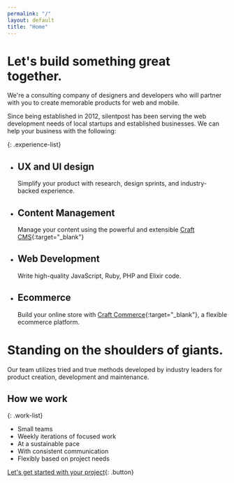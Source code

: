```yaml
---
permalink: "/"
layout: default
title: "Home"
---
```


# Let's build something great together.

We're a consulting company of designers and developers who will partner with
you to create memorable products for web and mobile.

Since being established in 2012, silentpost has been serving the web development
needs of local startups and established businesses. We can help your business
with the following:

{: .experience-list}
- ## UX and UI design
  Simplify your product with research, design sprints, and industry-backed
  experience.
- ## Content Management
  Manage your content using the powerful and extensible [Craft CMS][craft]{:target="_blank"}
- ## Web Development
  Write high-quality JavaScript, Ruby, PHP and Elixir code.
- ## Ecommerce
  Build your online store with [Craft Commerce][commerce]{:target="_blank"}, a
  flexible ecommerce platform.

# Standing on the shoulders of giants.

Our team utilizes tried and true methods developed by industry leaders for
product creation, development and maintenance.

## How we work

{: .work-list}
- Small teams
- Weekly iterations of focused work
- At a sustainable pace
- With consistent communication
- Flexibly based on project needs

[Let's get started with your project][build]{: .button}

[craft]: https://craftcms.com/
[commerce]: https://craftcommerce.com/
[build]: mailto:hello@silentpost.co
